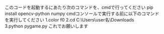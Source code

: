 このコードを起動するにあたり次のコマンドを、cmdで行ってください
pip install opencv-python numpy
cmdコンソールで実行する前に以下のコマンドを実行してください
1.color f0
2.cd C:\Users\user名\Downloads\
3.python pygame.py
これでお願いします
